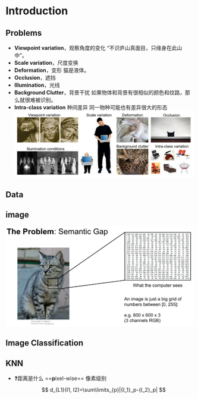 # Introduction

## Problems

- **Viewpoint variation**，观察角度的变化
    “不识庐山真面目，只缘身在此山中”。
- **Scale variation**，尺度变换
- **Deformation**，变形
    猫是液体。
- **Occlusion**，遮挡
- **Illumination**，光线
- **Background Clutter**，背景干扰
    如果物体和背景有很相似的颜色和纹路，那么就很难被识别。
- **Intra-class variation** 种间差异
    同一物种可能也有差异很大的形态
![](./pics/CV_challenge.png)

## Data

## image

![](./pics/data_img.jpeg)

## Image Classification

## KNN

- :question:距离是什么
  ==**p**ixel-wise== 像素级别
  $$ d_{L1}(I1, I2)=\sum\limits_{p}|{I_1}_p-{I_2}_p| $$
